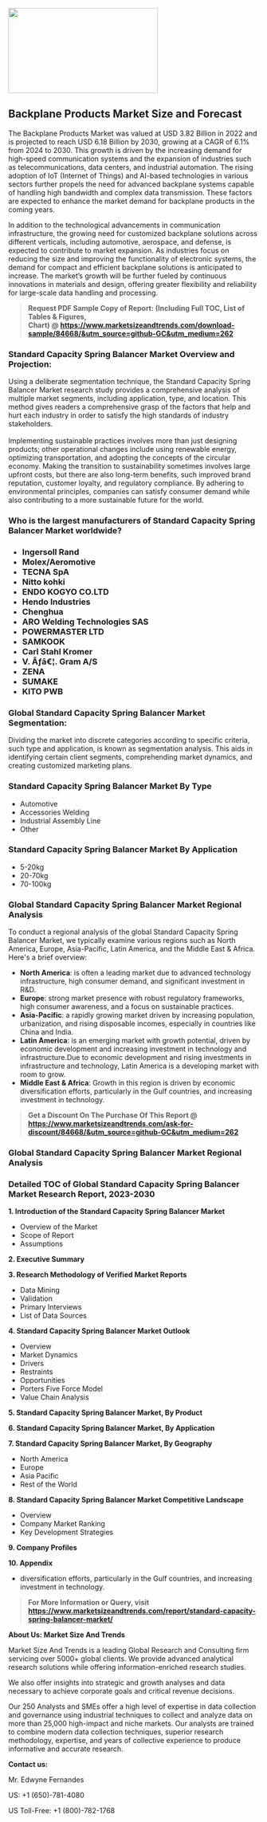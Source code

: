 <p><img class="alignnone size-medium wp-image-20088" src="https://ffe5etoiles.com/wp-content/uploads/2024/12/MST1-300x171.png" alt="" width="300" height="171" /></p><h2>Backplane Products Market Size and Forecast</h2><p>The Backplane Products Market was valued at USD 3.82 Billion in 2022 and is projected to reach USD 6.18 Billion by 2030, growing at a CAGR of 6.1% from 2024 to 2030. This growth is driven by the increasing demand for high-speed communication systems and the expansion of industries such as telecommunications, data centers, and industrial automation. The rising adoption of IoT (Internet of Things) and AI-based technologies in various sectors further propels the need for advanced backplane systems capable of handling high bandwidth and complex data transmission. These factors are expected to enhance the market demand for backplane products in the coming years.</p><p>In addition to the technological advancements in communication infrastructure, the growing need for customized backplane solutions across different verticals, including automotive, aerospace, and defense, is expected to contribute to market expansion. As industries focus on reducing the size and improving the functionality of electronic systems, the demand for compact and efficient backplane solutions is anticipated to increase. The market’s growth will be further fueled by continuous innovations in materials and design, offering greater flexibility and reliability for large-scale data handling and processing.</p></p><blockquote id="" class=""><strong>Request PDF Sample Copy of Report: (Including Full TOC, List of Tables &amp; Figures, Chart)&nbsp;@&nbsp;<strong><a href="https://www.marketsizeandtrends.com/download-sample/84668/&utm_source=github-GC&utm_medium=262" target="_blank">https://www.marketsizeandtrends.com/download-sample/84668/&utm_source=github-GC&utm_medium=262</a></strong></strong></blockquote><h3 id="" class="">Standard Capacity Spring Balancer Market&nbsp;Overview and Projection:</h3><p id="" class="">Using a deliberate segmentation technique, the Standard Capacity Spring Balancer Market research study provides a comprehensive analysis of multiple market segments, including application, type, and location. This method gives readers a comprehensive grasp of the factors that help and hurt each industry in order to satisfy the high standards of industry stakeholders. <br /> <br />Implementing sustainable practices involves more than just designing products; other operational changes include using renewable energy, optimizing transportation, and adopting the concepts of the circular economy. Making the transition to sustainability sometimes involves large upfront costs, but there are also long-term benefits, such improved brand reputation, customer loyalty, and regulatory compliance. By adhering to environmental principles, companies can satisfy consumer demand while also contributing to a more sustainable future for the world.</p><h3 id="" class="">Who is the largest manufacturers of&nbsp;Standard Capacity Spring Balancer Market worldwide?</h3><h3 class=""><p><ul><li>Ingersoll Rand </li><li> Molex/Aeromotive </li><li> TECNA SpA </li><li> Nitto kohki </li><li> ENDO KOGYO CO.LTD </li><li> Hendo Industries </li><li> Chenghua </li><li> ARO Welding Technologies SAS </li><li> POWERMASTER LTD </li><li> SAMKOOK </li><li> Carl Stahl Kromer </li><li> V. Ãƒâ€¦. Gram A/S </li><li> ZENA </li><li> SUMAKE </li><li> KITO PWB</li></ul></p></h3><h3 id="" class="">Global&nbsp;Standard Capacity Spring Balancer Market Segmentation:</h3><p id="" class="">Dividing the market into discrete categories according to specific criteria, such type and application, is known as segmentation analysis. This aids in identifying certain client segments, comprehending market dynamics, and creating customized marketing plans.</p><h3 id="" class="">Standard Capacity Spring Balancer Market&nbsp;By Type</h3><p><p><ul><li>Automotive</li><li> Accessories Welding</li><li> Industrial Assembly Line</li><li> Other</p></li></ul></p></p><h3 id="" class="">Standard Capacity Spring Balancer Market&nbsp;By Application</h3><p class=""><p><ul><li>5-20kg</li><li> 20-70kg</li><li> 70-100kg</li></ul></p></p><h3 id="" class="">Global Standard Capacity Spring Balancer Market Regional Analysis</h3><p id="" class="">To conduct a regional analysis of the global Standard Capacity Spring Balancer Market, we typically examine various regions such as North America, Europe, Asia-Pacific, Latin America, and the Middle East &amp; Africa. Here's a brief overview:</p><ul><li><strong>North America</strong>: is often a leading market due to advanced technology infrastructure, high consumer demand, and significant investment in R&amp;D.</li><li><strong>Europe</strong>: strong market presence with robust regulatory frameworks, high consumer awareness, and a focus on sustainable practices.</li><li><strong>Asia-Pacific</strong>: a rapidly growing market driven by increasing population, urbanization, and rising disposable incomes, especially in countries like China and India.</li><li><strong>Latin America</strong>: is an emerging market with growth potential, driven by economic development and increasing investment in technology and infrastructure.Due to economic development and rising investments in infrastructure and technology, Latin America is a developing market with room to grow.</li><li><strong>Middle East &amp; Africa</strong>: Growth in this region is driven by economic diversification efforts, particularly in the Gulf countries, and increasing investment in technology.</li></ul><blockquote id="" class=""><strong>Get a Discount On The Purchase Of This Report @ <strong><a href="https://www.marketsizeandtrends.com/ask-for-discount/84668/&utm_source=github-GC&utm_medium=262" target="_blank">https://www.marketsizeandtrends.com/ask-for-discount/84668/&utm_source=github-GC&utm_medium=262</a></strong></strong></blockquote><h3 id="" class="">Global Standard Capacity Spring Balancer Market Regional Analysis</h3><h3 id="" class="">Detailed TOC of Global Standard Capacity Spring Balancer Market Research Report, 2023-2030</h3><p id="" class=""><strong>1. Introduction of the Standard Capacity Spring Balancer Market</strong></p><ul><li>Overview of the Market</li><li>Scope of Report</li><li>Assumptions</li></ul><p id="" class=""><strong>2. Executive Summary</strong></p><p id="" class=""><strong>3. Research Methodology of Verified Market Reports</strong></p><ul><li>Data Mining</li><li>Validation</li><li>Primary Interviews</li><li>List of Data Sources</li></ul><p id="" class=""><strong>4. Standard Capacity Spring Balancer Market Outlook</strong></p><ul><li>Overview</li><li>Market Dynamics</li><li>Drivers</li><li>Restraints</li><li>Opportunities</li><li>Porters Five Force Model</li><li>Value Chain Analysis</li></ul><p id="" class=""><strong>5. Standard Capacity Spring Balancer Market, By Product</strong></p><p id="" class=""><strong>6. Standard Capacity Spring Balancer Market, By Application</strong></p><p id="" class=""><strong>7. Standard Capacity Spring Balancer Market, By Geography</strong></p><ul><li>North America</li><li>Europe</li><li>Asia Pacific</li><li>Rest of the World</li></ul><p id="" class=""><strong>8. Standard Capacity Spring Balancer Market Competitive Landscape</strong></p><ul><li>Overview</li><li>Company Market Ranking</li><li>Key Development Strategies</li></ul><p id="" class=""><strong>9. Company Profiles</strong></p><p id="" class=""><strong>10. Appendix</strong></p><ul><li>diversification efforts, particularly in the Gulf countries, and increasing investment in technology.</li></ul><blockquote id="" class=""><strong>For More Information or Query, visit <strong><strong><a href="https://www.marketsizeandtrends.com/report/standard-capacity-spring-balancer-market/" target="_blank">https://www.marketsizeandtrends.com/report/standard-capacity-spring-balancer-market/</a></strong></strong></strong></blockquote><p id="" class=""><strong>About Us: Market Size And Trends</strong></p><p id="" class="">Market Size And Trends is a leading Global Research and Consulting firm servicing over 5000+ global clients. We provide advanced analytical research solutions while offering information-enriched research studies.</p><p id="" class="">We also offer insights into strategic and growth analyses and data necessary to achieve corporate goals and critical revenue decisions.</p><p id="" class="">Our 250 Analysts and SMEs offer a high level of expertise in data collection and governance using industrial techniques to collect and analyze data on more than 25,000 high-impact and niche markets. Our analysts are trained to combine modern data collection techniques, superior research methodology, expertise, and years of collective experience to produce informative and accurate research.</p><p id="" class=""><strong>Contact us:</strong></p><p id="" class="">Mr. Edwyne Fernandes</p><p id="" class="">US: +1 (650)-781-4080</p><p id="" class="">US Toll-Free: +1 (800)-782-1768</p>
